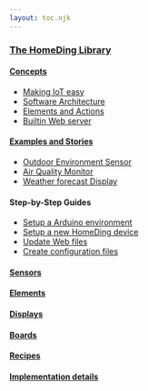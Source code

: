 ```yaml
---
layout: toc.njk
---
```

### [The HomeDing Library](/index.md)

#### [Concepts](/concepts/index.md)

* [Making IoT easy](/concepts/paper01.md)
* [Software Architecture](/concepts/paper02.md)
* [Elements and Actions](/concepts/paper03.md)
* [Builtin Web server](/concepts/paper04.md)

#### [Examples and Stories](/stories/index.md)

* [Outdoor Environment Sensor](/stories/story-outdoorsensor.md)
* [Air Quality Monitor](/stories/story-airquality.md)
* [Weather forecast Display](/stories/story-weatherdisplay.md)


#### Step-by-Step Guides

* [Setup a Arduino environment](/steps/stepsarduino.md)
* [Setup a new HomeDing device](/steps/stepsnewdevice.md)
* [Update Web files](/steps/stepsupdateweb.md)
* [Create configuration files](/steps/stepsconfigure.md)


#### [Sensors](/sensors/sensors.md)

#### [Elements](/elements/index.md)

#### [Displays](/elements/displays.md)

#### [Boards](/boards/index.md)

#### [Recipes](/recipes/index.md)

#### [Implementation details](/dev/index.md)


<!--
### More

* [classes](/classes.md)
* [elementcards](/dev/elementcards.md)
* [elementinterface](/dev/elementinterface.md)
* [webservices](/webservices.md)
* [webversions](/webversions.md)
* [_backend](/_backend.md)
* [_exampledashbutton](/_exampledashbutton.md)
* [Using the I2C bus](/i2c.md)
* [_linechart](/_linechart.md)
* [_manifest](/manifest.md)
* [_moisturesonsor](/_moisturesonsor.md)
 -->

<!--
### Examples
* [examples/blink](/examples/blink.md)
* [examples/radio](/examples/radio.md)
* [examples/_batteryswitch](/examples/_batteryswitch.md)
* [examples/_RFGateway](/examples/_RFGateway.md)
-->

<!-- ### Rework: -->
<!-- * [examples/pwm](/examples/pwm.md) -->
<!-- * [_private](/_private.md) -->
<!-- * [_reset](/_reset.md) -->
<!-- * [__memo](/__memo.md) -->
<!-- * [_robust](/_robust.md) -->

<!-- ### Examples
* [examples/setup](/examples/setup.md) -->


